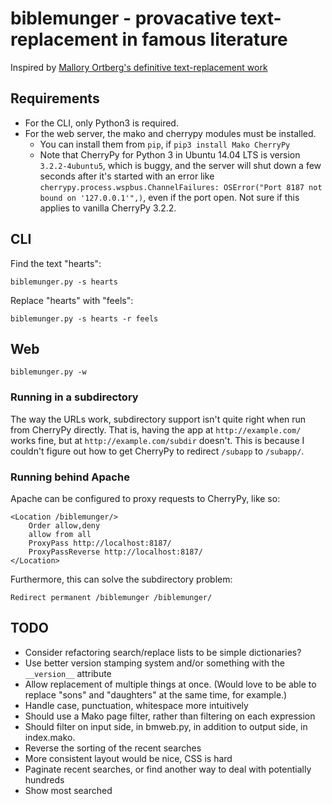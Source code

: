 # biblemunger - provacative text-replacement in famous literature

Inspired by [Mallory Ortberg's definitive text-replacement work](http://the-toast.net/series/bible-verses/)

## Requirements

 -  For the CLI, only Python3 is required.
 -  For the web server, the mako and cherrypy modules must be installed.
     -  You can install them from `pip`, if `pip3 install Mako CherryPy`
     -  Note that CherryPy for Python 3 in Ubuntu 14.04 LTS is version
        `3.2.2-4ubuntu5`, which is buggy, and the server will shut down a
        few seconds after it's started with an error like
        `cherrypy.process.wspbus.ChannelFailures: OSError("Port 8187 not
        bound on '127.0.0.1'",)`, even if the port open. Not sure if this
        applies to vanilla CherryPy 3.2.2.

## CLI

Find the text "hearts": 

    biblemunger.py -s hearts

Replace "hearts" with "feels":

    biblemunger.py -s hearts -r feels

## Web

    biblemunger.py -w

### Running in a subdirectory

The way the URLs work, subdirectory support isn't quite right when run from CherryPy directly. That is, having the app at `http://example.com/` works fine, but at `http://example.com/subdir` doesn't. This is because I couldn't figure out how to get CherryPy to redirect `/subapp` to `/subapp/`. 

### Running behind Apache

Apache can be configured to proxy requests to CherryPy, like so: 

    <Location /biblemunger/>
        Order allow,deny
        allow from all
        ProxyPass http://localhost:8187/
        ProxyPassReverse http://localhost:8187/
    </Location>

Furthermore, this can solve the subdirectory problem:

    Redirect permanent /biblemunger /biblemunger/

## TODO

- Consider refactoring search/replace lists to be simple dictionaries?
- Use better version stamping system and/or something with the `__version__` attribute
- Allow replacement of multiple things at once.
  (Would love to be able to replace "sons" and "daughters" at the same time, for example.)
- Handle case, punctuation, whitespace more intuitively
- Should use a Mako page filter, rather than filtering on each expression
- Should filter on input side, in bmweb.py, in addition to output side, in index.mako. 
- Reverse the sorting of the recent searches
- More consistent layout would be nice, CSS is hard
- Paginate recent searches, or find another way to deal with potentially hundreds
- Show most searched
